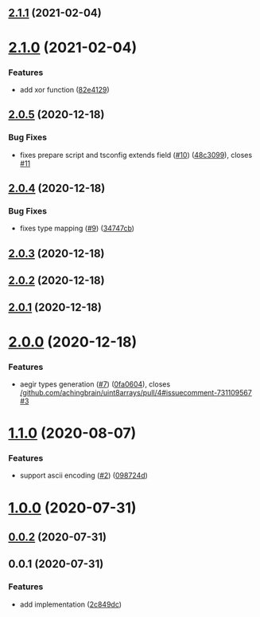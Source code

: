 ## [2.1.1](https://github.com/achingbrain/uint8arrays/compare/v2.1.0...v2.1.1) (2021-02-04)



# [2.1.0](https://github.com/achingbrain/uint8arrays/compare/v2.0.5...v2.1.0) (2021-02-04)


### Features

* add xor function ([82e4129](https://github.com/achingbrain/uint8arrays/commit/82e41296034e4890f4c7cf4dbd7a24693d03cb7f))



## [2.0.5](https://github.com/achingbrain/uint8arrays/compare/v2.0.4...v2.0.5) (2020-12-18)


### Bug Fixes

* fixes prepare script and tsconfig extends field ([#10](https://github.com/achingbrain/uint8arrays/issues/10)) ([48c3099](https://github.com/achingbrain/uint8arrays/commit/48c3099ec0f0ee32b58a789754534933a2ae05ce)), closes [#11](https://github.com/achingbrain/uint8arrays/issues/11)



## [2.0.4](https://github.com/achingbrain/uint8arrays/compare/v2.0.3...v2.0.4) (2020-12-18)


### Bug Fixes

* fixes type mapping ([#9](https://github.com/achingbrain/uint8arrays/issues/9)) ([34747cb](https://github.com/achingbrain/uint8arrays/commit/34747cb45a76425f6158d24c1e57b2504d9c5991))



## [2.0.3](https://github.com/achingbrain/uint8arrays/compare/v2.0.2...v2.0.3) (2020-12-18)



## [2.0.2](https://github.com/achingbrain/uint8arrays/compare/v2.0.1...v2.0.2) (2020-12-18)



## [2.0.1](https://github.com/achingbrain/uint8arrays/compare/v2.0.0...v2.0.1) (2020-12-18)



# [2.0.0](https://github.com/achingbrain/uint8arrays/compare/v1.1.0...v2.0.0) (2020-12-18)


### Features

* aegir types generation ([#7](https://github.com/achingbrain/uint8arrays/issues/7)) ([0fa0604](https://github.com/achingbrain/uint8arrays/commit/0fa0604cc713b768a62838da0b2625c9a6625941)), closes [/github.com/achingbrain/uint8arrays/pull/4#issuecomment-731109567](https://github.com//github.com/achingbrain/uint8arrays/pull/4/issues/issuecomment-731109567) [#3](https://github.com/achingbrain/uint8arrays/issues/3)



<a name="1.1.0"></a>
# [1.1.0](https://github.com/achingbrain/uint8arrays/compare/v1.0.0...v1.1.0) (2020-08-07)


### Features

* support ascii encoding ([#2](https://github.com/achingbrain/uint8arrays/issues/2)) ([098724d](https://github.com/achingbrain/uint8arrays/commit/098724d))



<a name="1.0.0"></a>
# [1.0.0](https://github.com/achingbrain/uint8arrays/compare/v0.0.2...v1.0.0) (2020-07-31)



<a name="0.0.2"></a>
## [0.0.2](https://github.com/achingbrain/uint8arrays/compare/v0.0.1...v0.0.2) (2020-07-31)



<a name="0.0.1"></a>
## 0.0.1 (2020-07-31)


### Features

* add implementation ([2c849dc](https://github.com/achingbrain/uint8arrays/commit/2c849dc))



